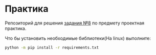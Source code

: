 # Практика

Репозиторий для решения [задания №8](Проектная_практика_новая.pdf) по предмету проектная практика.

Что бы установить необходимые библиотеки(На linux) выполните:
```cmd
python -m pip install -r requirements.txt
```

